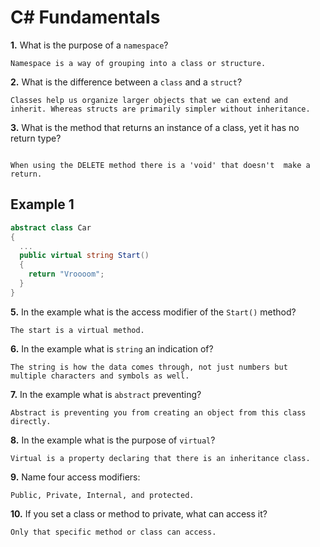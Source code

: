 # C# Fundamentals


**1.** What is the purpose of a `namespace`?
<!-- enter you answer in the space below -->
```
Namespace is a way of grouping into a class or structure.
```
**2.** What is the difference between a `class` and a `struct`?
<!-- enter you answer in the space below -->
```
Classes help us organize larger objects that we can extend and inherit. Whereas structs are primarily simpler without inheritance.
```
**3.** What is the method that returns an instance of a class, yet it has no return type?
<!-- enter you answer in the space below -->
```

When using the DELETE method there is a 'void' that doesn't  make a return.
```
## Example 1
```c#
abstract class Car
{
  ...
  public virtual string Start()
  {
    return "Vroooom";
  }
}
```
**5.** In the example what is the access modifier of the `Start()` method?
<!-- enter you answer in the space below -->
```
The start is a virtual method.
```
**6.** In the example what is `string` an indication of?
<!-- enter you answer in the space below -->
```
The string is how the data comes through, not just numbers but multiple characters and symbols as well.
```
**7.** In the example what is `abstract` preventing?
<!-- enter you answer in the space below -->
```
Abstract is preventing you from creating an object from this class directly.

```
**8.** In the example what is the purpose of `virtual`?
<!-- enter you answer in the space below -->
```
Virtual is a property declaring that there is an inheritance class. 
```
**9.** Name four access modifiers:
<!-- enter you answer in the space below -->
```
Public, Private, Internal, and protected.

```
**10.** If you set a class or method to private, what can access it?
<!-- enter you answer in the space below -->
```
Only that specific method or class can access.
```